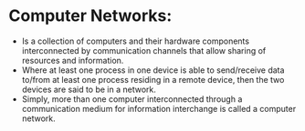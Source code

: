 # Computer Networks:
- Is a collection of computers and their hardware components interconnected by communication channels that allow sharing of resources and information. 
- Where at least one process in one device is able to send/receive data to/from at least one process residing in a remote device, then the two devices are said to be in a network. 
- Simply, more than one computer interconnected through a communication medium for information interchange is called a computer network. 
